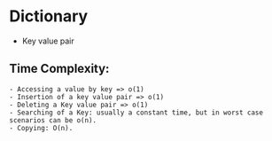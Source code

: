 # Dictionary

- Key value pair

## Time Complexity:

    - Accessing a value by key => o(1)
    - Insertion of a key value pair => o(1)
    - Deleting a Key value pair => o(1)
    - Searching of a Key: usually a constant time, but in worst case scenarios can be o(n).
    - Copying: O(n).
